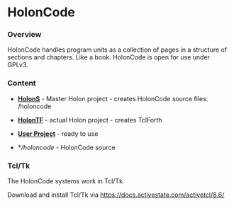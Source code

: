 # HolonCode

### Overview

HolonCode handles program units as a collection of pages in a structure of sections and chapters. Like a book.  HolonCode is open for use under GPLv3.


### Content


- **[HolonS](https://github.com/wejgaard/HolonCode/tree/master/HolonS)** - Master Holon project - creates HolonCode source files: /holoncode

- **[HolonTF](https://github.com/wejgaard/HolonCode/tree/master/HolonTF)** - actual Holon project - creates TclForth

- **[User Project](https://github.com/wejgaard/HolonCode/tree/master/Project)** - ready to use

- **/holoncode* - HolonCode source 



### Tcl/Tk

The HolonCode systems work in Tcl/Tk.

Download and install Tcl/Tk via https://docs.activestate.com/activetcl/8.6/













